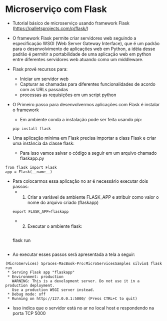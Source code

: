 # Microserviço com Flask

* Tutorial básico de microserviço usando framework Flask (https://palletsprojects.com/p/flask/)

* O framework Flask permite criar servidores web seguindo a especificaçáo WSGI (Web Server Gateway Interface), que é
um padrão para o desenvolvimento de aplicações web em Python, a idéia desse padrão é permitir a portabilidade de uma aplicação web em python entre diferentes servidores web atuando como um middleware.

* Flask provê recursos para: 
  * Iniciar um servidor web
  * Capturar as chamadas para diferentes funcionalidades de acordo com as URLs passadas
  * processas as requisições em um script python
   
* O Primeiro passo para desenvolvermos aplicações com Flask é instalar o framework
  * Em ambiente conda a instalação pode ser feita usando pip:
  
  ```
  pip install flask
  ```

* Uma aplicação mínima em Flask precisa importar a class Flask e criar uma instância da classe flask:
  * Para isso vamos salvar o código a seguir em um arquivo chamado flaskapp.py
  
```
from flask import Flask
app = Flask(__name__)
```

* Para colocarmos essa aplicação no ar é necessário executar dois passos:
  * 1) Criar a variável de ambiente FLASK_APP e atribuir como valor o nome do arquivo criado (flaskapp)
  ```
  export FLASK_APP=flaskapp
  ```
  * 2) Executar o ambiente flask:
	 ```
  flask run
  ```
  
* Ao executar esses passos será apresentada a tela a seguir:

```
(MicroServices) Spraces-MacBook-Pro:MicroServicesSamples silvio$ flask run
 * Serving Flask app "flaskapp"
 * Environment: production
   WARNING: This is a development server. Do not use it in a production deployment.
   Use a production WSGI server instead.
 * Debug mode: off
 * Running on http://127.0.0.1:5000/ (Press CTRL+C to quit)
 ```
 
 * Isso indica que o servidor está no ar no local host e respondendo na porta TCP 5000
 
